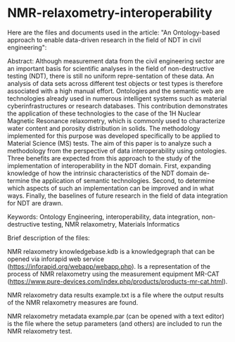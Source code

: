 # NMR-relaxometry-interoperability
Here are the files and documents used in the article: "An Ontology-based approach to enable data-driven research in the field of NDT in civil engineering":

Abstract: Although measurement data from the civil engineering sector are an important basis for scientific analyses in the field of non-destructive testing (NDT), there is still no uniform repre-sentation of these data. An analysis of data sets across different test objects or test types is therefore associated with a high manual effort. Ontologies and the semantic web are technologies already used in numerous intelligent systems such as material cyberinfrastructures or research databases. This contribution demonstrates the application of these technologies to the case of the 1H Nuclear Magnetic Resonance relaxometry, which is commonly used to characterize water content and porosity distribution in solids. The methodology implemented for this purpose was developed specifically to be applied to Material Science (MS) tests. The aim of this paper is to analyze such a methodology from the perspective of data interoperability using ontologies. Three benefits are expected from this approach to the study of the implementation of interoperability in the NDT domain. First, expanding knowledge of how the intrinsic characteristics of the NDT domain de-termine the application of semantic technologies. Second, to determine which aspects of such an implementation can be improved and in what ways. Finally, the baselines of future research in the field of data integration for NDT are drawn.

Keywords: Ontology Engineering, interoperability, data integration, non-destructive testing, NMR relaxometry, Materials Informatics



Brief description of the files:

NMR relaxometry knowledgebase.kdb  is a knowledgegraph that can be opened via inforapid web service (https://inforapid.org/webapp/webapp.php). Is a representation of the process of NMR relaxometry using the measurement equipment MR-CAT (https://www.pure-devices.com/index.php/products/products-mr-cat.html).

NMR relaxometry data results example.txt is a file where the output results of the NMR relaxometry measures are found.

NMR relaxometry metadata example.par (can be opened with a text editor) is the file where the setup parameters (and others) are included to run the NMR relaxometry test.
